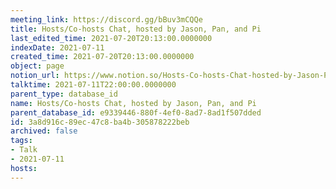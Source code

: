 ```yaml
---
meeting_link: https://discord.gg/bBuv3mCQQe
title: Hosts/Co-hosts Chat, hosted by Jason, Pan, and Pi
last_edited_time: 2021-07-20T20:13:00.0000000
indexDate: 2021-07-11
created_time: 2021-07-20T20:13:00.0000000
object: page
notion_url: https://www.notion.so/Hosts-Co-hosts-Chat-hosted-by-Jason-Pan-and-Pi-3a8d916c89ec47c8ba4b305878222beb
talktime: 2021-07-11T22:00:00.0000000
parent_type: database_id
name: Hosts/Co-hosts Chat, hosted by Jason, Pan, and Pi
parent_database_id: e9339446-880f-4ef0-8ad7-8ad1f507dded
id: 3a8d916c-89ec-47c8-ba4b-305878222beb
archived: false
tags:
- Talk
- 2021-07-11
hosts: 
---
```





